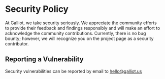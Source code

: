 # Security Policy

At Galliot, we take security seriously. We appreciate the community efforts to provide their feedback and findings responsibly and will make an effort to acknowledge the community contributions. Currently, there is no bug bounty; however, we will recognize you on the project page as a security contributor.

## Reporting a Vulnerability

Security vulnerabilities can be reported by email to hello@galliot.us
